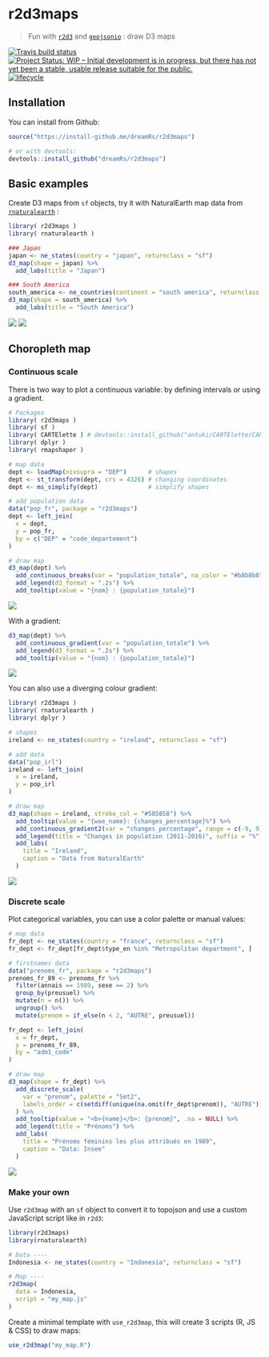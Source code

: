 # r2d3maps

> Fun with [`r2d3`](https://github.com/rstudio/r2d3) and [`geojsonio`](https://github.com/ropensci/geojsonio) : draw D3 maps

[![Travis build status](https://travis-ci.org/dreamRs/r2d3maps.svg?branch=master)](https://travis-ci.org/dreamRs/r2d3maps)
[![Project Status: WIP – Initial development is in progress, but there has not yet been a stable, usable release suitable for the public.](http://www.repostatus.org/badges/latest/wip.svg)](http://www.repostatus.org/#wip)
[![lifecycle](https://img.shields.io/badge/lifecycle-experimental-orange.svg)](https://www.tidyverse.org/lifecycle/#experimental)


## Installation

You can install from Github:

```r
source("https://install-github.me/dreamRs/r2d3maps")

# or with devtools:
devtools::install_github("dreamRs/r2d3maps")
```

## Basic examples

Create D3 maps from `sf` objects, try it with NaturalEarth map data from [`rnaturalearth`](https://github.com/ropenscilabs/rnaturalearth) :

```r
library( r2d3maps )
library( rnaturalearth )

### Japan
japan <- ne_states(country = "japan", returnclass = "sf")
d3_map(shape = japan) %>%
  add_labs(title = "Japan")

### South America
south_america <- ne_countries(continent = "south america", returnclass = "sf")
d3_map(shape = south_america) %>%
  add_labs(title = "South America")
```

![](img/japan.png)
![](img/south_america.png)



## Choropleth map

### Continuous scale

There is two way to plot a continuous variable: by defining intervals or using a gradient.


```r
# Packages
library( r2d3maps )
library( sf )
library( CARTElette ) # devtools::install_github("antuki/CARTElette/CARTElette@RPackage")
library( dplyr )
library( rmapshaper )

# map data
dept <- loadMap(nivsupra = "DEP")      # shapes
dept <- st_transform(dept, crs = 4326) # changing coordinates
dept <- ms_simplify(dept)              # simplify shapes

# add population data
data("pop_fr", package = "r2d3maps")
dept <- left_join(
  x = dept,
  y = pop_fr,
  by = c("DEP" = "code_departement")
)

# draw map
d3_map(dept) %>%
  add_continuous_breaks(var = "population_totale", na_color = "#b8b8b8") %>%
  add_legend(d3_format = ".2s") %>%
  add_tooltip(value = "{nom} : {population_totale}")
```
![](img/choropleth_france.png)

With a gradient:

```r
d3_map(dept) %>%
  add_continuous_gradient(var = "population_totale") %>%
  add_legend(d3_format = ".2s") %>%
  add_tooltip(value = "{nom} : {population_totale}")
```
![](img/choropleth_france2.png)


You can also use a diverging colour gradient:

```r
library( r2d3maps )
library( rnaturalearth )
library( dplyr )

# shapes
ireland <- ne_states(country = "ireland", returnclass = "sf")

# add data
data("pop_irl")
ireland <- left_join(
  x = ireland,
  y = pop_irl
)

# draw map
d3_map(shape = ireland, stroke_col = "#585858") %>%
  add_tooltip(value = "{woe_name}: {changes_percentage}%") %>% 
  add_continuous_gradient2(var = "changes_percentage", range = c(-9, 9)) %>% 
  add_legend(title = "Changes in population (2011-2016)", suffix = "%") %>% 
  add_labs(
    title = "Ireland",
    caption = "Data from NaturalEarth"
  )
```
![](img/choropleth_ireland.png)



### Discrete scale

Plot categorical variables, you can use a color palette or manual values:

```r
# map data
fr_dept <- ne_states(country = "france", returnclass = "sf")
fr_dept <- fr_dept[fr_dept$type_en %in% "Metropolitan department", ]

# firstnames data
data("prenoms_fr", package = "r2d3maps")
prenoms_fr_89 <- prenoms_fr %>%
  filter(annais == 1989, sexe == 2) %>%
  group_by(preusuel) %>%
  mutate(n = n()) %>%
  ungroup() %>%
  mutate(prenom = if_else(n < 2, "AUTRE", preusuel))

fr_dept <- left_join(
  x = fr_dept,
  y = prenoms_fr_89,
  by = "adm1_code"
)

# draw map
d3_map(shape = fr_dept) %>%
  add_discrete_scale(
    var = "prenom", palette = "Set2",
    labels_order = c(setdiff(unique(na.omit(fr_dept$prenom)), "AUTRE"), "AUTRE")
  ) %>%
  add_tooltip(value = "<b>{name}</b>: {prenom}", .na = NULL) %>%
  add_legend(title = "Prénoms") %>%
  add_labs(
    title = "Prénoms féminins les plus attribués en 1989",
    caption = "Data: Insee"
  )
```
![](img/choropleth_france3.png)


### Make your own

Use `r2d3map` with an `sf` object to convert it to topojson and use a custom JavaScript script like in `r2d3`:

```r
library(r2d3maps)
library(rnaturalearth)

# Data ----
Indonesia <- ne_states(country = "Indonesia", returnclass = "sf")

# Map ----
r2d3map(
  data = Indonesia,
  script = "my_map.js"
)
```

Create a minimal template with `use_r2d3map`, this will create 3 scripts (R, JS & CSS) to draw maps:

```r
use_r2d3map("my_map.R")
```

